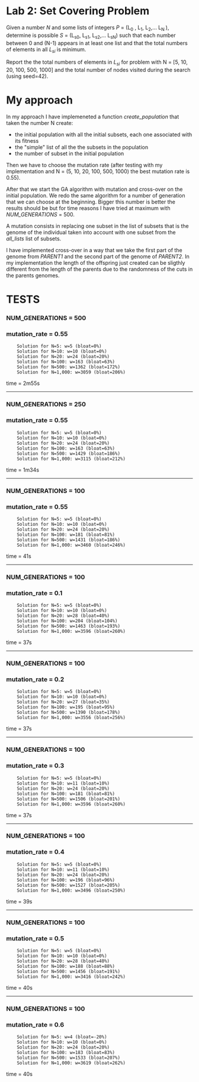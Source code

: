# Lab 2: Set Covering Problem

Given a number _N_ and some lists of integers _P_ = (L<sub>0</sub> , L<sub>1</sub>, L<sub>2</sub>,... L<sub>N </sub>), determine is possible _S_ = (L<sub>s0</sub>, L<sub>s1</sub>, L<sub>s2</sub>,... L<sub>sN</sub>) such that each number between 0 and (N-1) appears in at least one list and that the total numbers of elements in all _L<sub>si</sub>_ is minimum.


Report the the total numbers of elements in _L<sub>si</sub>_  for problem with N = [5, 10, 20, 100, 500, 1000] and the total number of nodes visited during the search (using seed=42).

# My approach

In my approach I have implemeneted a function _create_population_ that taken the number N create:
- the initial population with all the initial subsets, each one associated with its fitness
- the "simple" list of all the the subsets in the population
- the number of subset in the initial population

Then we have to choose the mutation rate (after testing with my implementation and N = (5, 10, 20, 100, 500, 1000) the best mutation rate is 0.55).

After that we start the GA algorithm with mutation and cross-over on the initial population. We redo the same algorithm for a number of generation that we can choose at the beginning. Bigger this number is better the results should be but for time reasons I have tried at maximum with _NUM_GENERATIONS_ = 500.

A mutation consists in replacing one subset in the list of subsets that is the genome of the individual taken into account with one subset from the _all_lists_ list of subsets. 

I have implemented cross-over in a way that we take the first part of the genome from _PARENT1_ and the second part of the genome of _PARENT2_. In my implementation the length of the offspring just created can be sligthly different from the length of the parents due to the randomness of the cuts in the parents genomes.

# TESTS

### NUM_GENERATIONS = 500

### mutation_rate = 0.55


        Solution for N=5: w=5 (bloat=0%)
        Solution for N=10: w=10 (bloat=0%)
        Solution for N=20: w=24 (bloat=20%)
        Solution for N=100: w=163 (bloat=63%)
        Solution for N=500: w=1362 (bloat=172%)
        Solution for N=1,000: w=3059 (bloat=206%)

time = 2m55s

------------------------------------------------------
### NUM_GENERATIONS = 250
### mutation_rate = 0.55

        Solution for N=5: w=5 (bloat=0%)
        Solution for N=10: w=10 (bloat=0%)
        Solution for N=20: w=24 (bloat=20%)
        Solution for N=100: w=163 (bloat=63%)
        Solution for N=500: w=1429 (bloat=186%)
        Solution for N=1,000: w=3115 (bloat=212%)

time = 1m34s

------------------------------------------------------
### NUM_GENERATIONS = 100
### mutation_rate = 0.55

        Solution for N=5: w=5 (bloat=0%)
        Solution for N=10: w=10 (bloat=0%)
        Solution for N=20: w=24 (bloat=20%)
        Solution for N=100: w=181 (bloat=81%)
        Solution for N=500: w=1431 (bloat=186%)
        Solution for N=1,000: w=3460 (bloat=246%)

time = 41s

------------------------------------------------------
### NUM_GENERATIONS = 100
### mutation_rate = 0.1

        Solution for N=5: w=5 (bloat=0%)
        Solution for N=10: w=10 (bloat=0%)
        Solution for N=20: w=28 (bloat=40%)
        Solution for N=100: w=204 (bloat=104%)
        Solution for N=500: w=1463 (bloat=193%)
        Solution for N=1,000: w=3596 (bloat=260%)

time = 37s

------------------------------------------------------
### NUM_GENERATIONS = 100
### mutation_rate = 0.2

        Solution for N=5: w=5 (bloat=0%)
        Solution for N=10: w=10 (bloat=0%)
        Solution for N=20: w=27 (bloat=35%)
        Solution for N=100: w=195 (bloat=95%)
        Solution for N=500: w=1390 (bloat=178%)
        Solution for N=1,000: w=3556 (bloat=256%)

time = 37s

------------------------------------------------------
### NUM_GENERATIONS = 100
### mutation_rate = 0.3

        Solution for N=5: w=5 (bloat=0%)
        Solution for N=10: w=11 (bloat=10%)
        Solution for N=20: w=24 (bloat=20%)
        Solution for N=100: w=181 (bloat=81%)
        Solution for N=500: w=1506 (bloat=201%)
        Solution for N=1,000: w=3596 (bloat=260%)

time = 37s

------------------------------------------------------
### NUM_GENERATIONS = 100
### mutation_rate = 0.4

        Solution for N=5: w=5 (bloat=0%)
        Solution for N=10: w=11 (bloat=10%)
        Solution for N=20: w=24 (bloat=20%)
        Solution for N=100: w=196 (bloat=96%)
        Solution for N=500: w=1527 (bloat=205%)
        Solution for N=1,000: w=3496 (bloat=250%)

time = 39s

------------------------------------------------------
### NUM_GENERATIONS = 100
### mutation_rate = 0.5

        Solution for N=5: w=5 (bloat=0%)
        Solution for N=10: w=10 (bloat=0%)
        Solution for N=20: w=28 (bloat=40%)
        Solution for N=100: w=188 (bloat=88%)
        Solution for N=500: w=1456 (bloat=191%)
        Solution for N=1,000: w=3416 (bloat=242%)

time = 40s

------------------------------------------------------
### NUM_GENERATIONS = 100
### mutation_rate = 0.6

        Solution for N=5: w=4 (bloat=-20%)
        Solution for N=10: w=10 (bloat=0%)
        Solution for N=20: w=24 (bloat=20%)
        Solution for N=100: w=183 (bloat=83%)
        Solution for N=500: w=1533 (bloat=207%)
        Solution for N=1,000: w=3619 (bloat=262%)

time = 40s